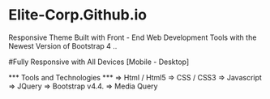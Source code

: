 # Elite-Corp.Github.io
Responsive Theme Built with Front - End Web Development Tools with the Newest Version of Bootstrap 4 
..                          



#Fully Responsive with All Devices [Mobile - Desktop] 

*** Tools and Technologies ***
=> Html / Html5
=> CSS / CSS3
=> Javascript 
=> JQuery
=> Bootstrap v4.4.
=> Media Query

